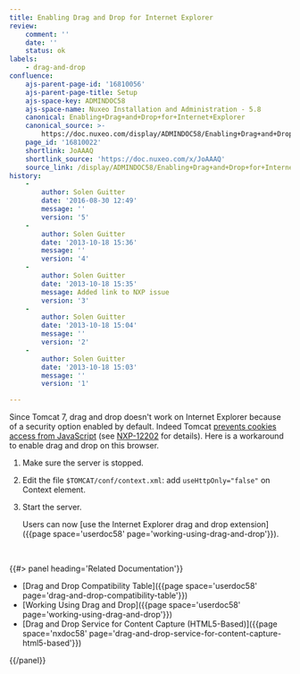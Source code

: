 ```yaml
---
title: Enabling Drag and Drop for Internet Explorer
review:
    comment: ''
    date: ''
    status: ok
labels:
    - drag-and-drop
confluence:
    ajs-parent-page-id: '16810056'
    ajs-parent-page-title: Setup
    ajs-space-key: ADMINDOC58
    ajs-space-name: Nuxeo Installation and Administration - 5.8
    canonical: Enabling+Drag+and+Drop+for+Internet+Explorer
    canonical_source: >-
        https://doc.nuxeo.com/display/ADMINDOC58/Enabling+Drag+and+Drop+for+Internet+Explorer
    page_id: '16810022'
    shortlink: JoAAAQ
    shortlink_source: 'https://doc.nuxeo.com/x/JoAAAQ'
    source_link: /display/ADMINDOC58/Enabling+Drag+and+Drop+for+Internet+Explorer
history:
    - 
        author: Solen Guitter
        date: '2016-08-30 12:49'
        message: ''
        version: '5'
    - 
        author: Solen Guitter
        date: '2013-10-18 15:36'
        message: ''
        version: '4'
    - 
        author: Solen Guitter
        date: '2013-10-18 15:35'
        message: Added link to NXP issue
        version: '3'
    - 
        author: Solen Guitter
        date: '2013-10-18 15:04'
        message: ''
        version: '2'
    - 
        author: Solen Guitter
        date: '2013-10-18 15:03'
        message: ''
        version: '1'

---
```

Since Tomcat 7, drag and drop doesn't work on Internet Explorer because of a security option enabled by default. Indeed Tomcat [prevents cookies access from JavaScript](http://tomcat.apache.org/migration-7.html#Session_cookie_configuration) (see [NXP-12202](https://jira.nuxeo.com/browse/NXP-12202) for details). Here is a workaround to enable drag and drop on this browser.

1.  Make sure the server is stopped.
2.  Edit the file `$TOMCAT/conf/context.xml`: add `useHttpOnly="false"` on Context element.

3.  Start the server.

    Users can now [use the Internet Explorer drag and drop extension]({{page space='userdoc58' page='working-using-drag-and-drop'}}).

&nbsp;

<div class="row" data-equalizer data-equalize-on="medium"><div class="column medium-6">{{#> panel heading='Related Documentation'}}

*   [Drag and Drop Compatibility Table]({{page space='userdoc58' page='drag-and-drop-compatibility-table'}})
*   [Working Using Drag and Drop]({{page space='userdoc58' page='working-using-drag-and-drop'}})
*   [Drag and Drop Service for Content Capture (HTML5-Based)]({{page space='nxdoc58' page='drag-and-drop-service-for-content-capture-html5-based'}})

{{/panel}}</div><div class="column medium-6">

&nbsp;

</div></div>